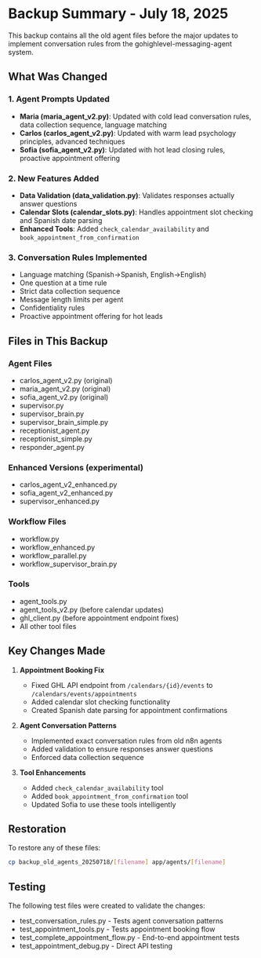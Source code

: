 # Backup Summary - July 18, 2025

This backup contains all the old agent files before the major updates to implement conversation rules from the gohighlevel-messaging-agent system.

## What Was Changed

### 1. Agent Prompts Updated
- **Maria (maria_agent_v2.py)**: Updated with cold lead conversation rules, data collection sequence, language matching
- **Carlos (carlos_agent_v2.py)**: Updated with warm lead psychology principles, advanced techniques
- **Sofia (sofia_agent_v2.py)**: Updated with hot lead closing rules, proactive appointment offering

### 2. New Features Added
- **Data Validation (data_validation.py)**: Validates responses actually answer questions
- **Calendar Slots (calendar_slots.py)**: Handles appointment slot checking and Spanish date parsing
- **Enhanced Tools**: Added `check_calendar_availability` and `book_appointment_from_confirmation`

### 3. Conversation Rules Implemented
- Language matching (Spanish→Spanish, English→English)
- One question at a time rule
- Strict data collection sequence
- Message length limits per agent
- Confidentiality rules
- Proactive appointment offering for hot leads

## Files in This Backup

### Agent Files
- carlos_agent_v2.py (original)
- maria_agent_v2.py (original)
- sofia_agent_v2.py (original)
- supervisor.py
- supervisor_brain.py
- supervisor_brain_simple.py
- receptionist_agent.py
- receptionist_simple.py
- responder_agent.py

### Enhanced Versions (experimental)
- carlos_agent_v2_enhanced.py
- sofia_agent_v2_enhanced.py
- supervisor_enhanced.py

### Workflow Files
- workflow.py
- workflow_enhanced.py
- workflow_parallel.py
- workflow_supervisor_brain.py

### Tools
- agent_tools.py
- agent_tools_v2.py (before calendar updates)
- ghl_client.py (before appointment endpoint fixes)
- All other tool files

## Key Changes Made

1. **Appointment Booking Fix**
   - Fixed GHL API endpoint from `/calendars/{id}/events` to `/calendars/events/appointments`
   - Added calendar slot checking functionality
   - Created Spanish date parsing for appointment confirmations

2. **Agent Conversation Patterns**
   - Implemented exact conversation rules from old n8n agents
   - Added validation to ensure responses answer questions
   - Enforced data collection sequence

3. **Tool Enhancements**
   - Added `check_calendar_availability` tool
   - Added `book_appointment_from_confirmation` tool
   - Updated Sofia to use these tools intelligently

## Restoration

To restore any of these files:
```bash
cp backup_old_agents_20250718/[filename] app/agents/[filename]
```

## Testing

The following test files were created to validate the changes:
- test_conversation_rules.py - Tests agent conversation patterns
- test_appointment_tools.py - Tests appointment booking flow
- test_complete_appointment_flow.py - End-to-end appointment tests
- test_appointment_debug.py - Direct API testing
